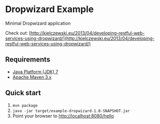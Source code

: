 Dropwizard Example
==================

Minimal Dropwizard application

Check out: [http://kielczewski.eu/2013/04/developing-restful-web-services-using-dropwizard/](http://kielczewski.eu/2013/04/developing-restful-web-services-using-dropwizard/)

Requirements
------------
* [Java Platform (JDK) 7](http://www.oracle.com/technetwork/java/javase/downloads/index.html)
* [Apache Maven 3.x](http://maven.apache.org/)

Quick start
-----------
1. `mvn package`
2. `java -jar target/example-dropwizard-1.0-SNAPSHOT.jar`
3. Point your browser to [http://localhost:8080/hello](http://localhost:8080/hello)

